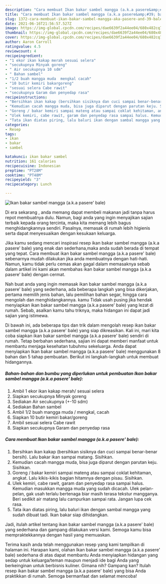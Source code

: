 ```yaml
---
description: "Cara membuat Ikan bakar sambel mangga (a.k.a pasere&amp;#39; bale) Sederhana Untuk Jualan"
title: "Cara membuat Ikan bakar sambel mangga (a.k.a pasere&amp;#39; bale) Sederhana Untuk Jualan"
slug: 1372-cara-membuat-ikan-bakar-sambel-mangga-aka-pasere-and-39-bale-sederhana-untuk-jualan
date: 2021-06-16T21:56:57.527Z
image: https://img-global.cpcdn.com/recipes/dae6639f2a44ee04/680x482cq70/ikan-bakar-sambel-mangga-aka-pasere-bale-foto-resep-utama.jpg
thumbnail: https://img-global.cpcdn.com/recipes/dae6639f2a44ee04/680x482cq70/ikan-bakar-sambel-mangga-aka-pasere-bale-foto-resep-utama.jpg
cover: https://img-global.cpcdn.com/recipes/dae6639f2a44ee04/680x482cq70/ikan-bakar-sambel-mangga-aka-pasere-bale-foto-resep-utama.jpg
author: Aaron Carroll
ratingvalue: 4.5
reviewcount: 4
recipeingredient:
- "1 ekor ikan kakap merah sesuai selera"
- "secukupnya Minyak goreng"
- " Air secukupnya 10 sdm"
- " Bahan sambel"
- "1/2 buah mangga muda  mengkal cacah"
- "10 butir kemiri bakargoreng"
- "sesuai selera Cabe rawit"
- "secukupnya Garam dan penyedap rasa"
recipeinstructions:
- "Bersihkan ikan kakap (bersihkan sisiknya dan cuci sampai benar-benar bersih). Lalu bakar ikan sampai matang. Sisihkan."
- "Kemudian cacah mangga muda, bisa juga diparut dengan parutan keju. Sisihkan."
- "Goreng / bakar kemiri sampai mateng atau sampai coklat kehitaman, angkat. Lalu kikis-kikis bagian hitamnya dengan pisau. Sisihkan."
- "Ulek kemiri, cabe rawit, garam dan penyedap rasa sampai halus. Kemudian masukkan mangga muda yang sudah dicacah. Ulek pelan-pelan, gak usah terlalu bertenaga biar masih terasa tekstur mangganya. Beri sedikit air matang lalu campurkan sampai rata. Jangan lupa cek rasa."
- "Tata ikan diatas piring, lalu baluri ikan dengan sambal mangga yang sudah dibuat tadi. Ikan bakar siap dihidangkan."
categories:
- Resep
tags:
- ikan
- bakar
- sambel

katakunci: ikan bakar sambel 
nutrition: 161 calories
recipecuisine: Indonesian
preptime: "PT28M"
cooktime: "PT48M"
recipeyield: "3"
recipecategory: Lunch

---
```



![Ikan bakar sambel mangga (a.k.a pasere&#39; bale)](https://img-global.cpcdn.com/recipes/dae6639f2a44ee04/680x482cq70/ikan-bakar-sambel-mangga-aka-pasere-bale-foto-resep-utama.jpg)

Di era  sekarang , anda memang dapat membeli makanan jadi tanpa harus repot membuatnya dulu. Namun, bagi anda yang ingin menyajikan sajian terbaik kepada orang tercinta, maka kita memang lebih bagus menghidangkannya sendiri. Pasalnya, memasak di rumah lebih higienis serta dapat menyesuaikan dengan kesukaan keluarga.

Jika kamu sedang mencari inspirasi resep ikan bakar sambel mangga (a.k.a pasere&#39; bale) yang enak dan sederhana,maka anda sudah berada di tempat yang tepat. Cara membuat ikan bakar sambel mangga (a.k.a pasere&#39; bale)  sebenarnya mudah dilakukan jika anda membuatnya dengan hati-hati. Namun, kamu tidak perlu cemas akan gagal dalam memasaknya 
sebab dalam artikel ini kami akan membahas ikan bakar sambel mangga (a.k.a pasere&#39; bale) dengan cermat.  



Nah buat anda yang ingin memasak ikan bakar sambel mangga (a.k.a pasere&#39; bale) yang sederhana, ada beberapa langkah yang bisa dikerjakan, pertama memilih jenis bahan, lalu pemilihan bahan segar, hingga cara mengolah dan menghidangkannya. kamu Tidak usah pusing jika hendak menyiapkan ikan bakar sambel mangga (a.k.a pasere&#39; bale) yang lezat di rumah. Sebab, asalkan kamu  tahu triknya, maka hidangan ini dapat jadi sajian yang istimewa.

Di bawah ini, ada beberapa tips dan trik dalam mengolah resep ikan bakar sambel mangga (a.k.a pasere&#39; bale) yang siap dikreasikan. Kali ini, mari kita coba siapkan ikan bakar sambel mangga (a.k.a pasere&#39; bale) sendiri di rumah. Tetap berbahan sederhana, sajian ini dapat memberi manfaat untuk membantu menjaga kesehatan tubuhmu sekeluarga. Anda dapat menyiapkan Ikan bakar sambel mangga (a.k.a pasere&#39; bale) menggunakan 8 bahan dan 5 tahap pembuatan. Berikut ini langkah-langkah untuk membuat hidangannya.

<!--inarticleads1-->

##### Bahan-bahan dan bumbu yang diperlukan untuk pembuatan Ikan bakar sambel mangga (a.k.a pasere&#39; bale):

1. Ambil 1 ekor ikan kakap merah/ sesuai selera
1. Siapkan secukupnya Minyak goreng
1. Sediakan  Air secukupnya (+-10 sdm)
1. Sediakan  Bahan sambel
1. Ambil 1/2 buah mangga muda / mengkal, cacah
1. Siapkan 10 butir kemiri bakar/goreng
1. Ambil sesuai selera Cabe rawit
1. Siapkan secukupnya Garam dan penyedap rasa




<!--inarticleads2-->

##### Cara membuat Ikan bakar sambel mangga (a.k.a pasere&#39; bale):

1. Bersihkan ikan kakap (bersihkan sisiknya dan cuci sampai benar-benar bersih). Lalu bakar ikan sampai matang. Sisihkan.
1. Kemudian cacah mangga muda, bisa juga diparut dengan parutan keju. Sisihkan.
1. Goreng / bakar kemiri sampai mateng atau sampai coklat kehitaman, angkat. Lalu kikis-kikis bagian hitamnya dengan pisau. Sisihkan.
1. Ulek kemiri, cabe rawit, garam dan penyedap rasa sampai halus. Kemudian masukkan mangga muda yang sudah dicacah. Ulek pelan-pelan, gak usah terlalu bertenaga biar masih terasa tekstur mangganya. Beri sedikit air matang lalu campurkan sampai rata. Jangan lupa cek rasa.
1. Tata ikan diatas piring, lalu baluri ikan dengan sambal mangga yang sudah dibuat tadi. Ikan bakar siap dihidangkan.




Jadi, itulah artikel tentang  ikan bakar sambel mangga (a.k.a pasere&#39; bale)  yang sederhana dan gampang dilakukan versi kami. Semoga kamu bisa mempraktekkannya dengan hasil yang memuaskan. 

Terima kasih anda telah menggunakan resep yang kami tampilkan di halaman ini. Harapan kami, olahan  Ikan bakar sambel mangga (a.k.a pasere&#39; bale) sederhana di atas dapat membantu Anda menyiapkan hidangan yang sedap untuk keluarga/teman maupun menjadi ide bagi Anda yang berkeinginan untuk berbisnis kuliner. Gimana nih? Gampang kan? Itulah resep ikan bakar sambel mangga (a.k.a pasere&#39; bale) yang bisa Anda praktikkan di rumah. Semoga bermanfaat dan selamat mencoba!

